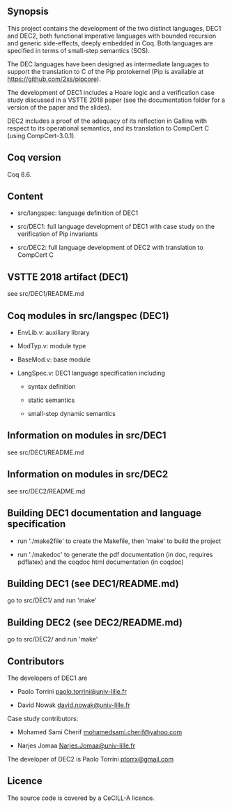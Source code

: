 
## Synopsis

This project contains the development of the two distinct languages,
DEC1 and DEC2, both functional imperative languages with bounded
recursion and generic side-effects, deeply embedded in Coq. Both
languages are specified in terms of small-step semantics (SOS).

The DEC languages have been designed as intermediate languages to
support the translation to C of the Pip protokernel (Pip is available
at https://github.com/2xs/pipcore).

The development of DEC1 includes a Hoare logic and a verification case
study discussed in a VSTTE 2018 paper (see the documentation folder
for a version of the paper and the slides).

DEC2 includes a proof of the adequacy of its reflection in Gallina
with respect to its operational semantics, and its translation to
CompCert C (using CompCert-3.0.1).


## Coq version

Coq 8.6.

## Content

* src/langspec: language definition of DEC1

* src/DEC1: full language development of DEC1 with 
            case study on the verification of Pip invariants

* src/DEC2: full language development of DEC2 with
            translation to CompCert C


## VSTTE 2018 artifact (DEC1)

see src/DEC1/README.md

## Coq modules in src/langspec (DEC1)

* EnvLib.v: auxiliary library

* ModTyp.v: module type

* BaseMod.v: base module

* LangSpec.v: DEC1 language specification including

  + syntax definition

  + static semantics

  + small-step dynamic semantics

## Information on modules in src/DEC1

   see src/DEC1/README.md

## Information on modules in src/DEC2

   see src/DEC2/README.md

## Building DEC1 documentation and language specification

* run './make2file' to create the Makefile, then 'make' to build the project

* run './makedoc' to generate the pdf documentation (in doc, requires
  pdflatex) and the coqdoc html documentation (in coqdoc)

## Building DEC1 (see DEC1/README.md)

  go to src/DEC1/ and run 'make'

## Building DEC2 (see DEC2/README.md) 

  go to src/DEC2/ and run 'make'

## Contributors


The developers of DEC1 are

* Paolo Torrini <paolo.torrini@univ-lille.fr> 

* David Nowak <david.nowak@univ-lille.fr>

Case study contributors:

* Mohamed Sami Cherif <mohamedsami.cherif@yahoo.com> 

* Narjes Jomaa <Narjes.Jomaa@univ-lille.fr>


The developer of DEC2 is Paolo Torrini <ptorrx@gmail.com>


## Licence

  The source code is covered by a CeCILL-A licence.
